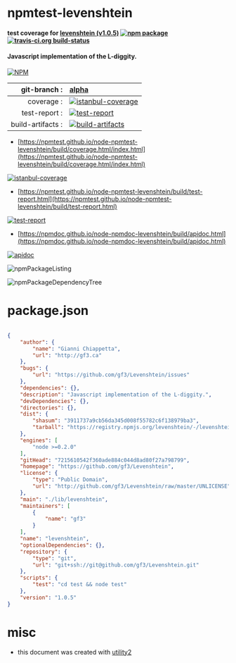 # npmtest-levenshtein

#### test coverage for  [levenshtein (v1.0.5)](https://github.com/gf3/Levenshtein)  [![npm package](https://img.shields.io/npm/v/npmtest-levenshtein.svg?style=flat-square)](https://www.npmjs.org/package/npmtest-levenshtein) [![travis-ci.org build-status](https://api.travis-ci.org/npmtest/node-npmtest-levenshtein.svg)](https://travis-ci.org/npmtest/node-npmtest-levenshtein)

#### Javascript implementation of the L-diggity.

[![NPM](https://nodei.co/npm/levenshtein.png?downloads=true&downloadRank=true&stars=true)](https://www.npmjs.com/package/levenshtein)

| git-branch : | [alpha](https://github.com/npmtest/node-npmtest-levenshtein/tree/alpha)|
|--:|:--|
| coverage : | [![istanbul-coverage](https://npmtest.github.io/node-npmtest-levenshtein/build/coverage.badge.svg)](https://npmtest.github.io/node-npmtest-levenshtein/build/coverage.html/index.html)|
| test-report : | [![test-report](https://npmtest.github.io/node-npmtest-levenshtein/build/test-report.badge.svg)](https://npmtest.github.io/node-npmtest-levenshtein/build/test-report.html)|
| build-artifacts : | [![build-artifacts](https://npmtest.github.io/node-npmtest-levenshtein/glyphicons_144_folder_open.png)](https://github.com/npmtest/node-npmtest-levenshtein/tree/gh-pages/build)|

- [https://npmtest.github.io/node-npmtest-levenshtein/build/coverage.html/index.html](https://npmtest.github.io/node-npmtest-levenshtein/build/coverage.html/index.html)

[![istanbul-coverage](https://npmtest.github.io/node-npmtest-levenshtein/build/screenCapture.buildCi.browser.%252Ftmp%252Fbuild%252Fcoverage.lib.html.png)](https://npmtest.github.io/node-npmtest-levenshtein/build/coverage.html/index.html)

- [https://npmtest.github.io/node-npmtest-levenshtein/build/test-report.html](https://npmtest.github.io/node-npmtest-levenshtein/build/test-report.html)

[![test-report](https://npmtest.github.io/node-npmtest-levenshtein/build/screenCapture.buildCi.browser.%252Ftmp%252Fbuild%252Ftest-report.html.png)](https://npmtest.github.io/node-npmtest-levenshtein/build/test-report.html)

- [https://npmdoc.github.io/node-npmdoc-levenshtein/build/apidoc.html](https://npmdoc.github.io/node-npmdoc-levenshtein/build/apidoc.html)

[![apidoc](https://npmdoc.github.io/node-npmdoc-levenshtein/build/screenCapture.buildCi.browser.%252Ftmp%252Fbuild%252Fapidoc.html.png)](https://npmdoc.github.io/node-npmdoc-levenshtein/build/apidoc.html)

![npmPackageListing](https://npmtest.github.io/node-npmtest-levenshtein/build/screenCapture.npmPackageListing.svg)

![npmPackageDependencyTree](https://npmtest.github.io/node-npmtest-levenshtein/build/screenCapture.npmPackageDependencyTree.svg)



# package.json

```json

{
    "author": {
        "name": "Gianni Chiappetta",
        "url": "http://gf3.ca"
    },
    "bugs": {
        "url": "https://github.com/gf3/Levenshtein/issues"
    },
    "dependencies": {},
    "description": "Javascript implementation of the L-diggity.",
    "devDependencies": {},
    "directories": {},
    "dist": {
        "shasum": "3911737a9cb56da345d008f55782c6f138979ba3",
        "tarball": "https://registry.npmjs.org/levenshtein/-/levenshtein-1.0.5.tgz"
    },
    "engines": [
        "node >=0.2.0"
    ],
    "gitHead": "7215610542f360ade884c044d8ad80f27a798799",
    "homepage": "https://github.com/gf3/Levenshtein",
    "license": {
        "type": "Public Domain",
        "url": "http://github.com/gf3/Levenshtein/raw/master/UNLICENSE"
    },
    "main": "./lib/levenshtein",
    "maintainers": [
        {
            "name": "gf3"
        }
    ],
    "name": "levenshtein",
    "optionalDependencies": {},
    "repository": {
        "type": "git",
        "url": "git+ssh://git@github.com/gf3/Levenshtein.git"
    },
    "scripts": {
        "test": "cd test && node test"
    },
    "version": "1.0.5"
}
```



# misc
- this document was created with [utility2](https://github.com/kaizhu256/node-utility2)

